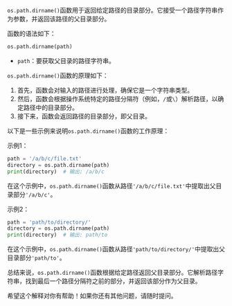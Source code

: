 `os.path.dirname()`函数用于返回给定路径的目录部分。它接受一个路径字符串作为参数，并返回该路径的父目录部分。

函数的语法如下：
```python
os.path.dirname(path)
```

- `path`：要获取父目录的路径字符串。

`os.path.dirname()`函数的原理如下：

1. 首先，函数会对输入的路径进行处理，确保它是一个字符串类型。
2. 然后，函数会根据操作系统特定的路径分隔符（例如，`/`或`\`）解析路径，以确定路径中的目录部分。
3. 接下来，函数会返回路径的目录部分，即父目录。

以下是一些示例来说明`os.path.dirname()`函数的工作原理：

示例1：
```python
path = '/a/b/c/file.txt'
directory = os.path.dirname(path)
print(directory)  # 输出: /a/b/c
```
在这个示例中，`os.path.dirname()`函数从路径`'/a/b/c/file.txt'`中提取出父目录部分`'/a/b/c'`。

示例2：
```python
path = 'path/to/directory/'
directory = os.path.dirname(path)
print(directory)  # 输出: path/to
```
在这个示例中，`os.path.dirname()`函数从路径`'path/to/directory/'`中提取出父目录部分`'path/to'`。

总结来说，`os.path.dirname()`函数根据给定路径返回父目录部分。它解析路径字符串，找到最后一个路径分隔符之前的部分，并返回该部分作为父目录。

希望这个解释对你有帮助！如果你还有其他问题，请随时提问。
